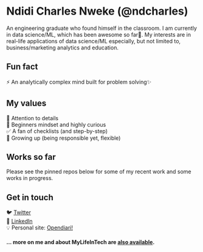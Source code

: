 # Ndidi Charles Nweke (@ndcharles)

An engineering graduate who found himself in the classroom. I am currently in data science/ML, which has been awesome so far🙌. My interests are in real-life applications of data science/ML especially, but not limited to, business/marketing analytics and education.

## Fun fact
⚡ An analytically complex mind built for problem solving✨<br>

## My values
🔭 Attention to details<br>
🌱 Beginners mindset and highly curious<br>
✅ A fan of checklists (and step-by-step)<br>
🚀 Growing up (being responsible yet, flexible)<br>

<!--
👋 💖 Safety and trust<br>
🌟 Expression as authentic self<br>
🍏 Beginner's mindset and curiosity<br>
 Shared norms<br>
🚀 Elevate the underrepresented
🔪
 💕
- 🔭 I’m currently working on ...
- 🌱 I’m currently learning ...
- 👯 I’m looking to collaborate on ...
- 🤔 I’m looking for help with ...
- 💬 Ask me about ...
- 📫 How to reach me: ...
- 😄 Pronouns: ...
- ⚡ Fun fact: ...
-->

## Works so far
Please see the pinned repos below for some of my recent work and some works in progress.

## Get in touch
:bird: [Twitter](https://twitter.com/nndcharles)<br>
:necktie: [LinkedIn](https://www.linkedin.com/in/nndcharles)<br>
:bulb: Personal site: [Opendiari!](https://www.opendiari.com)<br>

#### ... more on me and about MyLifeInTech are [also available](https://www.opendiari.com/my-life-in-tech).
